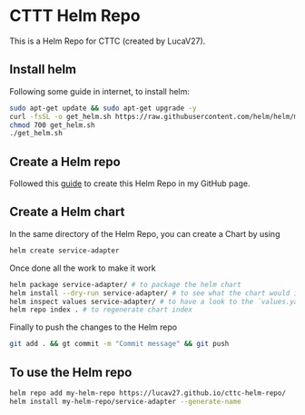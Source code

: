 # CTTT Helm Repo
This is a Helm Repo for CTTC (created by LucaV27).

## Install helm 
Following some guide in internet, to install helm:
```bash
sudo apt-get update && sudo apt-get upgrade -y
curl -fsSL -o get_helm.sh https://raw.githubusercontent.com/helm/helm/main/scripts/get-helm-3
chmod 700 get_helm.sh
./get_helm.sh
```

## Create a Helm repo

Followed this [guide](https://medium.com/@mattiaperi/create-a-public-helm-chart-repository-with-github-pages-49b180dbb417) to create this Helm Repo in my GitHub page.

## Create a Helm chart

In the same directory of the Helm Repo, you can create a Chart by using
```bash
helm create service-adapter
```
Once done all the work to make it work
```bash
helm package service-adapter/ # to package the helm chart
helm install --dry-run service-adapter/ # to see what the chart would install
helm inspect values service-adapter/ # to have a look to the `values.yaml` file
helm repo index . # to regenerate chart index
```
Finally to push the changes to the Helm repo
```bash
git add . && gt commit -m "Commit message" && git push
```

## To use the Helm repo

```bash
helm repo add my-helm-repo https://lucav27.github.io/cttc-helm-repo/
helm install my-helm-repo/service-adapter --generate-name
```


